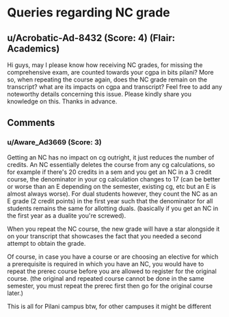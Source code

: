 # Queries regarding NC grade
## u/Acrobatic-Ad-8432 (Score: 4) (Flair: Academics)
Hi guys, may I please know how receiving NC grades, for missing the comprehensive exam, are counted towards your cgpa in bits pilani? More so, when repeating the course again, does the NC grade remain on the transcript? what are its impacts on cgpa and transcript? Feel free to add any noteworthy details concerning this issue. Please kindly share you knowledge on this. Thanks in advance. 


## Comments

### u/Aware_Ad3669 (Score: 3)
Getting an NC has no impact on cg outright, it just reduces the number of credits. An NC essentially deletes the course from any cg calculations, so for example if there's 20 credits in a sem and you get an NC in a 3 credit course, the denominator in your cg calculation changes to 17 (can be better or worse than an E depending on the semester, existing cg, etc but an E is almost always worse). For dual students however, they count the NC as an E grade (2 credit points) in the first year such that the denominator for all students remains the same for allotting duals. (basically if you get an NC in the first year as a dualite you're screwed). 

When you repeat the NC course, the new grade will have a star alongside it on your transcript that showcases the fact that you needed a second attempt to obtain the grade. 

Of course, in case you have a course or are choosing an elective for which a prerequisite is required in which you have an NC, you would have to repeat the prerec course before you are allowed to register for the original course. (the original and repeated course cannot be done in the same semester, you must repeat the prerec first then go for the original course later.)

This is all for Pilani campus btw, for other campuses it might be different





